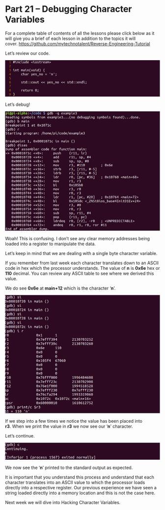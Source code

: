 # Part 21 – Debugging Character Variables

For a complete table of contents of all the lessons please click below as it will give you a brief of each lesson in addition to the topics it will cover.&nbsp;https://github.com/mytechnotalent/Reverse-Engineering-Tutorial

Let’s review our code.

<div class="slate-resizable-image-embed slate-image-embed__resize-full-width"><img src="imgs/800120431.jpg"/></div>

Let’s debug!

<div class="slate-resizable-image-embed slate-image-embed__resize-full-width"><img src="imgs/395133169.jpg"/></div>

Woah!&nbsp;This is confusing.&nbsp;I don’t see any clear memory addresses being loaded into a register to manipulate the data.&nbsp;

Let’s keep in mind that we are dealing with a single byte character variable.&nbsp;

If you remember from last week each character translates down to an ASCII code in hex which the processor understands.&nbsp;The value of __n__ is __0x6e__ hex or __110__ decimal.&nbsp;You can review any ASCII table to see where we derived this value.

We do see __0x6e__ at __main+12__ which is the character ‘__n__’.&nbsp;&nbsp;

<div class="slate-resizable-image-embed slate-image-embed__resize-full-width"><img src="imgs/596897937.jpg"/></div>

If we step into a few times we notice the value has been placed into __r3__.&nbsp;When we print the value in __r3__ we now see our ‘__n__’ character.

Let’s continue.

<div class="slate-resizable-image-embed slate-image-embed__resize-full-width"><img src="imgs/587021340.jpg"/></div>

We now see the ‘__n__’ printed to the standard output as expected.

It is important that you understand this process and understand that each character translates into an ASCII value to which the processor loads directly into a respective register.&nbsp;Our previous experience we have seen a string loaded directly into a memory location and this is not the case here.

Next week we will dive into Hacking Character Variables.